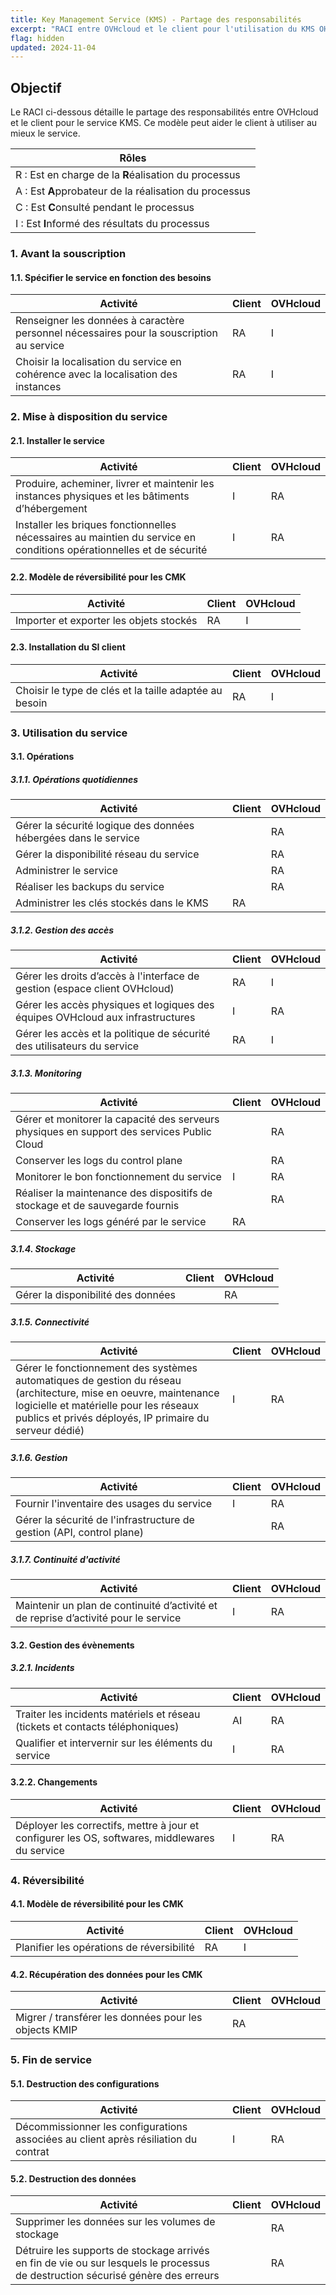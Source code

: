 ```yaml
---
title: Key Management Service (KMS) - Partage des responsabilités
excerpt: "RACI entre OVHcloud et le client pour l'utilisation du KMS OHcloud"
flag: hidden
updated: 2024-11-04
---
```


## Objectif

Le RACI ci-dessous détaille le partage des responsabilités entre OVHcloud et le client pour le service KMS. Ce modèle peut aider le client à utiliser au mieux le service.

| Rôles |
| --- |
|R : Est en charge de la **R**éalisation du processus|
|A : Est **A**pprobateur de la réalisation du processus|
|C : Est **C**onsulté pendant le processus|
|I : Est **I**nformé des résultats du processus|

### 1. Avant la souscription

#### 1.1. Spécifier le service en fonction des besoins

| **Activité** | **Client** | **OVHcloud** |
| --- | --- | --- |
| Renseigner les données à caractère personnel nécessaires pour la souscription au service | RA | I |
| Choisir la localisation du service en cohérence avec la localisation des instances | RA | I |

### 2. Mise à disposition du service

#### 2.1. Installer le service

| **Activité** | **Client** | **OVHcloud** |
| --- | --- | --- |
| Produire, acheminer, livrer et maintenir les instances physiques et les bâtiments d’hébergement | I | RA |
| Installer les briques fonctionnelles nécessaires au maintien du service en conditions opérationnelles et de sécurité | I | RA |

#### 2.2. Modèle de réversibilité pour les CMK

| **Activité** | **Client** | **OVHcloud** |
| --- | --- | --- |
| Importer et exporter les objets stockés | RA | I |

#### 2.3. Installation du SI client

| **Activité** | **Client** | **OVHcloud** |
| --- | --- | --- |
| Choisir le type de clés et la taille adaptée au besoin | RA | I |

### 3. Utilisation du service

#### 3.1. Opérations

##### **3.1.1. Opérations quotidiennes**

| **Activité** | **Client** | **OVHcloud** |
| --- | --- | --- |
| Gérer la sécurité logique des données hébergées dans le service | | RA |
| Gérer la disponibilité réseau du service |  | RA |
| Administrer le service |  | RA  |
| Réaliser les backups du service |  | RA |
| Administrer les clés stockés dans le KMS | RA |  |

##### **3.1.2. Gestion des accès**

| **Activité** | **Client** | **OVHcloud** |
| --- | --- | --- |
| Gérer les droits d’accès à l'interface de gestion (espace client OVHcloud) | RA | I |
| Gérer les accès physiques et logiques des équipes OVHcloud aux infrastructures | I | RA |
| Gérer les accès et la politique de sécurité des utilisateurs du service | RA | I |

##### **3.1.3. Monitoring**

| **Activité** | **Client** | **OVHcloud** |
| --- | --- | --- |
| Gérer et monitorer la capacité des serveurs physiques en support des services Public Cloud |  | RA |
| Conserver les logs du control plane |  | RA |
| Monitorer le bon fonctionnement du service | I | RA |
| Réaliser la maintenance des dispositifs de stockage et de sauvegarde fournis |  | RA |
| Conserver les logs généré par le service | RA |  |

##### **3.1.4. Stockage**

| **Activité** | **Client** | **OVHcloud** |
| --- | --- | --- |
| Gérer la disponibilité des données |  | RA |

##### **3.1.5. Connectivité**

| **Activité** | **Client** | **OVHcloud** |
| --- | --- | --- |
| Gérer le fonctionnement des systèmes automatiques de gestion du réseau (architecture, mise en oeuvre, maintenance logicielle et matérielle pour les réseaux publics et privés déployés, IP primaire du serveur dédié) | I | RA |

##### **3.1.6. Gestion**

| **Activité** | **Client** | **OVHcloud** |
| --- | --- | --- |
| Fournir l'inventaire des usages du service | I | RA |
| Gérer la sécurité de l'infrastructure de gestion (API, control plane) |   | RA |

##### **3.1.7. Continuité d'activité**

| **Activité** | **Client** | **OVHcloud** |
| --- | --- | --- |
| Maintenir un plan de continuité d’activité et de reprise d’activité pour le service | I | RA |

#### 3.2. Gestion des évènements

##### **3.2.1. Incidents**

| **Activité** | **Client** | **OVHcloud** |
| --- | --- | --- |
| Traiter les incidents matériels et réseau (tickets et contacts téléphoniques) | AI | RA |
| Qualifier et intervernir sur les éléments du service | I | RA |

#### **3.2.2. Changements**

| **Activité** | **Client** | **OVHcloud** |
| --- | --- | --- |
| Déployer les correctifs, mettre à jour et configurer les OS, softwares, middlewares du service | I | RA |

### 4. Réversibilité

#### 4.1. Modèle de réversibilité pour les CMK

| **Activité** | **Client** | **OVHcloud** |
| --- | --- | --- |
| Planifier les opérations de réversibilité | RA | I |

#### 4.2. Récupération des données pour les CMK

| **Activité** | **Client** | **OVHcloud** |
| --- | --- | --- |
| Migrer / transférer les données pour les objects KMIP | RA |  |

### 5. Fin de service

#### 5.1. Destruction des configurations

| **Activité** | **Client** | **OVHcloud** |
| --- | --- | --- |
| Décommissionner les configurations associées au client après résiliation du contrat | I | RA |

#### 5.2. Destruction des données

| **Activité** | **Client** | **OVHcloud** |
| --- | --- | --- |
| Supprimer les données sur les volumes de stockage |  | RA |
| Détruire les supports de stockage arrivés en fin de vie ou sur lesquels le processus de destruction sécurisé génère des erreurs |  | RA |
